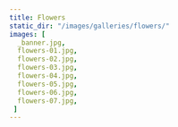 ```yaml
---
title: Flowers
static_dir: "/images/galleries/flowers/"
images: [
  _banner.jpg,
  flowers-01.jpg,
  flowers-02.jpg,
  flowers-03.jpg,
  flowers-04.jpg,
  flowers-05.jpg,
  flowers-06.jpg,
  flowers-07.jpg,
 ]
---
```

